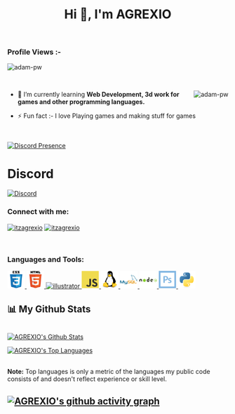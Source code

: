 <h1 align="center">Hi 👋, I'm AGREXIO</h1>
<!-- <h3 align="center"> | 💻Fivem Dev🌟 |</h3> -->

<br>

<p align="right"> <h3>Profile Views :-</h3> <img src="https://komarev.com/ghpvc/?username=ItzAGREXIO&label=Profile%20views&color=0e75b6&style=flat"
    alt="adam-pw" /> 
  </p>

<br>

<p><img align="right" src="https://github.com/Adam-pw/Adam-pw/blob/main/animation_500_kxa883sd.gif" alt="adam-pw" /></p>


- 🌱 I’m currently learning **Web Development, 3d work for games and other programming languages.**

- ⚡ Fun fact :- I love Playing games and making stuff for games

<br>

[![Discord Presence](https://lanyard.cnrad.dev/api/885919052600590406)](https://discord.com/users/885919052600590406)

# Discord
[![Discord](https://discord.com/api/guilds/946308780629557289/widget.png?style=banner2)](https://discord.gg/xHde7g93Yh)

<h3 align="left">Connect with me:</h3>
<p align="left">
<a href="https://twitter.com/itzagrexio" target="blank"><img align="center" src="https://raw.githubusercontent.com/rahuldkjain/github-profile-readme-generator/master/src/images/icons/Social/twitter.svg" alt="itzagrexio" height="30" width="40" /></a>
<a href="https://instagram.com/itzagrexio" target="blank"><img align="center" src="https://raw.githubusercontent.com/rahuldkjain/github-profile-readme-generator/master/src/images/icons/Social/instagram.svg" alt="itzagrexio" height="30" width="40" /></a>
<!-- <a href="https://discord.gg/pAg7cfDmPa" target="blank"><img align="center" src="https://raw.githubusercontent.com/rahuldkjain/github-profile-readme-generator/master/src/images/icons/Social/discord.svg" alt="pAg7cfDmPa" height="30" width="40" /></a> -->
</p>


<br>

<h3 align="left">Languages and Tools:</h3>
<p align="left"> <a href="https://www.w3schools.com/css/" target="_blank" rel="noreferrer"> <img src="https://raw.githubusercontent.com/devicons/devicon/master/icons/css3/css3-original-wordmark.svg" alt="css3" width="40" height="40"/> </a> <a href="https://www.w3.org/html/" target="_blank" rel="noreferrer"> <img src="https://raw.githubusercontent.com/devicons/devicon/master/icons/html5/html5-original-wordmark.svg" alt="html5" width="40" height="40"/> </a> <a href="https://www.adobe.com/in/products/illustrator.html" target="_blank" rel="noreferrer"> <img src="https://www.vectorlogo.zone/logos/adobe_illustrator/adobe_illustrator-icon.svg" alt="illustrator" width="40" height="40"/> </a> <a href="https://developer.mozilla.org/en-US/docs/Web/JavaScript" target="_blank" rel="noreferrer"> <img src="https://raw.githubusercontent.com/devicons/devicon/master/icons/javascript/javascript-original.svg" alt="javascript" width="40" height="40"/> </a> <a href="https://www.linux.org/" target="_blank" rel="noreferrer"> <img src="https://raw.githubusercontent.com/devicons/devicon/master/icons/linux/linux-original.svg" alt="linux" width="40" height="40"/> </a> <a href="https://www.mysql.com/" target="_blank" rel="noreferrer"> <img src="https://raw.githubusercontent.com/devicons/devicon/master/icons/mysql/mysql-original-wordmark.svg" alt="mysql" width="40" height="40"/> </a> <a href="https://nodejs.org" target="_blank" rel="noreferrer"> <img src="https://raw.githubusercontent.com/devicons/devicon/master/icons/nodejs/nodejs-original-wordmark.svg" alt="nodejs" width="40" height="40"/> </a> <a href="https://www.photoshop.com/en" target="_blank" rel="noreferrer"> <img src="https://raw.githubusercontent.com/devicons/devicon/master/icons/photoshop/photoshop-line.svg" alt="photoshop" width="40" height="40"/> </a> <a href="https://www.python.org" target="_blank" rel="noreferrer"> <img src="https://raw.githubusercontent.com/devicons/devicon/master/icons/python/python-original.svg" alt="python" width="40" height="40"/> </a> </p>

<!-- <br>

<h3>Statistical Data :-</h3>
<!-- <p><img align="center" src="https://github-readme-stats.vercel.app/api/top-langs?username=itzagrexio&show_icons=true&locale=en&layout=compact" alt="itzagrexio" /></p>
 -->
<!-- <br> -- -->

<!-- <p>&nbsp;<img align="center" src="https://github-readme-stats.vercel.app/api?username=itzagrexio&show_icons=true&hide_border=true&theme=dark&locale=en" alt="itzagrexio" /></p> -->
## 📊 My Github Stats

  <br/>
    <a href="https://github.com/ItzAGREXIO/github-readme-stats"><img alt="AGREXIO's Github Stats" src="https://github-readme-stats.vercel.app/api?username=ItzAGREXIO&show_icons=true&count_private=true&theme=react&hide_border=true&bg_color=0D1117" /></a>
    
  <a href="https://github.com/ItzAGREXIO/github-readme-stats"><img alt="AGREXIO's Top Languages" src="https://github-readme-stats.vercel.app/api/top-langs/?username=ItzAGREXIO&langs_count=8&count_private=true&layout=compact&theme=react&hide_border=true&bg_color=0D1117" /></a>
  
  <br/>
  <b>Note:</b> Top languages is only a metric of the languages my public code consists of and doesn't reflect experience or skill level.


<br/>


<!-- ![Stats](https://github-readme-stats.vercel.app/api?username=itzagrexio&show_icons=true&hide_border=true&tbg_color=0D1117&locale=en)
    
![Stats2](https://github-readme-stats.vercel.app/api/top-langs/?username=itzagrexio&theme=dark&layout=compact&langs_count=6)

![Stats3](https://github-readme-streak-stats.herokuapp.com/?user=itzagrexio&bg_color=0D1117) -->
## [![AGREXIO's github activity graph](https://activity-graph.herokuapp.com/graph?username=ItzAGREXIO&theme=react-dark)](https://github.com/ItzAGREXIO/github-readme-activity-graph)
<!-- 
<br>
<h3>Trophies :-</h3>
<p align="left"> <a href="https://github.com/ryo-ma/github-profile-trophy"><img
      src="https://github-profile-trophy.vercel.app/?username=ItzAGREXIO" alt="ItzAGREXIO" /></a> </p> -->
